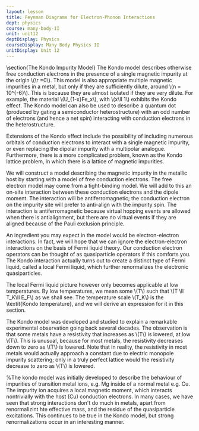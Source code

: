 ```yaml
---
layout: lesson
title: Feynman Diagrams for Electron-Phonon Interactions
dept: physics
course: many-body-II
unit: unit12
deptDisplay: Physics
courseDisplay: Many Body Physics II
unitDisplay: Unit 12
---
```



\section{The Kondo Impurity Model}
The Kondo model describes otherwise free conduction electrons in the presence of  a single magnetic impurity at the origin \\(\r =0\\). This model is also appropriate multiple magnetic impurities in a metal, but only if they are sufficiently dilute, around \\(n = 10^{-6}\\). This is because they are almost isolated if they are very dilute. For example, the material \\(U_{1-x}Fe_x\\), with \\(x\ll 1\\) exhibits the Kondo effect. The Kondo model can also be used to describe a quantum dot (produced by gating a semiconductor heterostructure) with an odd number of electrons (and hence a net spin) interacting with conduction electrons in the heterostructure. 

Extensions of the Kondo effect include the possibility of including numerous orbitals of conduction electrons to interact with a single magnetic impurity, or even replacing the dipolar impurity with a multipolar analogue. Furthermore, there is a more complicated problem, known as the Kondo lattice problem, in which there is a lattice of magnetic impurities. 

We will construct a model describing the magnetic impurity in the metallic host by starting with a model of free conduction electrons. The free electron model may come from a tight-binding model. We will add to this an on-site interaction between these conduction electrons and the dipole moment. The interaction will be antiferromagnetic; the conduction electron on the impurity site will prefer to anti-align with the impurity spin. The interaction is antiferromagnetic because virtual hopping events are allowed when there is antialignment, but there are no virtual events if they are aligned because of the Pauli exclusion principle. 

An ingredient you may expect in the model would be electron-electron interactions. In fact, we will hope that we can ignore the electron-electron interactions on the basis of Fermi liquid theory. Our conduction electron operators can be thought of as quasiparticle operators if this comforts you. The Kondo interaction actually turns out to create a distinct type of Fermi liquid, called a local Fermi liquid, which further renormalizes the electronic quasiparticles. 

The local Fermi liquid picture however only becomes applicable at low temperatures. By low temperatures, we mean some \\(T\\) such that \\(T \ll T_K\ll E_F\\) as we shall see. The temperature scale \\(T_K\\) is the \textit{Kondo temperature}, and we will derive an expression for it in this section. 

The Kondo model was developed and studied to explain a remarkable experimental observation going back several decades. The observation is that some metals have a resistivity that increases as \\(T\\) is lowered, at low \\(T\\). This is unusual, because for most metals, the resistivity decreases down to zero as \\(T\\) is lowered. Note that in reality, the resistivity in most metals would actually approach a constant due to electric monopole impurity scattering; only in a truly perfect lattice would the resistivity decrease to zero as \\(T\\) is lowered.

%The kondo model was initially developed to describe the behaviour of impurities of transition metal ions, e.g. Mg inside of a normal metal e.g. Cu. The impurity ion acquires a local magnetic moment, which interacts nontrivially with the host (Cu) conduction electrons. In many cases, we have seen that strong interactions don't do much in metals, apart from renormalizint hte effective mass, and the residue of the quasiparticle excitations. This continues to be true in the Kondo model, but strong renormalizations occur in an interesting manner. 
